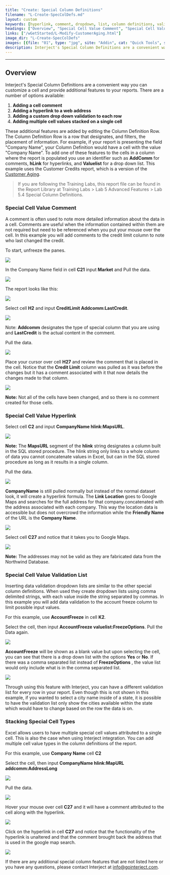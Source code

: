 ```yaml
---
title: "Create: Special Column Definitions"
filename: "L-Create-SpecColDefs.md"
layout: custom
keywords: [hyperlink, comment, dropdown, list, column definitions, validation, walkthrough]
headings: ["Overview", "Special Cell Value Comment", "Special Cell Value Hyperlink", "Special Cell Value Validation List", "Stacking Special Cell Types"]
links: ["/wGetStarted/L-Modify-CustomerAging.html"]
image_dir: "L-Create-SpecColDefs"
images: [{file: "01", type: "jpg", site: "Addin", cat: "Quick Tools", sub: "", report: "Customer Credits", ribbon: "Advanced", config: ""}, {file: "02", type: "jpg", site: "Addin", cat: "Pull Data", sub: "", report: "Customer Credits", ribbon: "Advanced", config: ""}, {file: "03", type: "jpg", site: "Addin", cat: "Report", sub: "", report: "Customer Credits", ribbon: "", config: ""}, {file: "04", type: "jpg", site: "Addin", cat: "Report", sub: "", report: "", ribbon: "", config: "Yes"}, {file: "05", type: "jpg", site: "Addin", cat: "Pull Data", sub: "", report: "Customer Credits", ribbon: "Advanced", config: ""}, {file: "06", type: "jpg", site: "Addin", cat: "Report", sub: "", report: "Customer Credits", ribbon: "", config: "Yes"}, {file: "07", type: "jpg", site: "Addin", cat: "Report", sub: "", report: "Customer Credits", ribbon: "", config: "Yes"}, {file: "08", type: "jpg", site: "Addin", cat: "Pull Data", sub: "", report: "Customer Credits", ribbon: "Advanced", config: "Yes"}, {file: "09", type: "jpg", site: "Addin", cat: "Report", sub: "", report: "Customer Credits", ribbon: "", config: "Yes"}, {file: "10", type: "jpg", site: "External", cat: "Browser", sub: "", report: "Customer Credits", ribbon: "", config: "Yes"}, {file: "11", type: "jpg", site: "Addin", cat: "Report", sub: "", report: "Customer Credits", ribbon: "", config: "Yes"}, {file: "12", type: "jpg", site: "Addin", cat: "Report", sub: "", report: "Customer Credits", ribbon: "", config: "Yes"}, {file: "13", type: "jpg", site: "Addin", cat: "Report", sub: "", report: "Customer Credits", ribbon: "Advanced", config: "Yes"}, {file: "14", type: "jpg", site: "Addin", cat: "Pull Data", sub: "", report: "Customer Credits", ribbon: "Advanced", config: "Yes"}, {file: "15", type: "jpg", site: "Addin", cat: "Report", sub: "", report: "Customer Credits", ribbon: "", config: "Yes"}, {file: "16", type: "jpg", site: "External", cat: "Browser", sub: "", report: "Customer Credits", ribbon: "", config: "Yes"}]
description: Interject's Special Column Definitions are a convenient way you can customize a cell and provide additional features to your reports.
---
```

* * *

## Overview

Interject's Special Column Definitions are a convenient way you can customize a cell and provide additional features to your reports. There are a number of options available:

1. **Adding a cell comment**
2. **Adding a hyperlink to a web address**
3. **Adding a custom drop down validation to each row**
4. **Adding multiple cell values stacked on a single cell**

These additional features are added by editing the Column Definition Row. The Column Definition Row is a row that designates, and filters, the placement of information. For example, if your report is presenting the field "Company Name", your Column Definition would have a cell with the value "Company Name". To add one of these features to the cells in a column where the report is populated you use an identifier such as **AddComm** for comments, **hLink** for hyperlinks, and **Valuelist** for a drop down list. This example uses the Customer Credits report, which is a version of the [Customer Aging](/wGetStarted/L-Modify-CustomerAging.html).

<blockquote class=lab_info>
 If you are following the Training Labs, this report file can be found in the Report Library at Training Labs > Lab 5 Advanced Features > Lab 5.4 Special Column Definitions.
</blockquote>

### Special Cell Value Comment

A comment is often used to note more detailed information about the data in a cell. Comments are useful when the information contained within them are not required but need to be referenced when you put your mouse over the cell. In this example you will add comments to the credit limit column to note who last changed the credit.

To start, unfreeze the panes.

![](/images/L-Create-SpecColDefs/01.jpg)
<br>

In the Company Name field in cell **C21** input **Market** and Pull the data.

![](/images/L-Create-SpecColDefs/02.jpg)
<br>

The report looks like this:

![](/images/L-Create-SpecColDefs/03.jpg)
<br>

Select cell **H2** and input **CreditLimit Addcomm:LastCredit**.

![](/images/L-Create-SpecColDefs/04.jpg)
<br>

Note: **Addcomm** designates the type of special column that you are using and **LastCredit** is the actual content in the comment.

Pull the data.

![](/images/L-Create-SpecColDefs/05.jpg)
<br>

Place your cursor over cell **H27** and review the comment that is placed in the cell. Notice that the **Credit Limit** column was pulled as it was before the changes but it has a comment associated with it that now details the changes made to that column.

![](/images/L-Create-SpecColDefs/06.jpg)

**Note:** Not all of the cells have been changed, and so there is no comment created for those cells.

### Special Cell Value Hyperlink

Select cell **C2** and input **CompanyName hlink:MapsURL**.

![](/images/L-Create-SpecColDefs/07.jpg)
<br>

**Note:** The **MapsURL** segment of the **hlink** string designates a column built in the SQL stored procedure. The hlink string only links to a whole column of data you cannot concatenate values in Excel, but can in the SQL stored procedure as long as it results in a single column.

Pull the data.

![](/images/L-Create-SpecColDefs/08.jpg)
<br>

**CompanyName** is still pulled normally but instead of the normal dataset look, it will create a hyperlink formula. The **Link Location** goes to Google Maps and searches for the full address for that company.concatenated with the address associated with each company. This way the location data is accessible but does not overcrowd the information while the **Friendly Name** of the URL is the **Company Name**.

![](/images/L-Create-SpecColDefs/09.jpg)
<br>

Select cell **C27** and notice that it takes you to Google Maps.

![](/images/L-Create-SpecColDefs/10.jpg)
<br>

**Note:** The addresses may not be valid as they are fabricated data from the Northwind Database.

### Special Cell Value Validation List

Inserting data validation dropdown lists are similar to the other special column definitions. When used they create dropdown lists using comma delimited strings, with each value inside the string separated by commas. In this example you will add data validation to the account freeze column to limit possible input values.

For this example, use **AccountFreeze** in cell **K2**.

Select the cell, then input **AccountFreeze valuelist:FreezeOptions**. Pull the Data again.

![](/images/L-Create-SpecColDefs/11.jpg)
<br>

**AccountFreeze** will be shown as a blank value but upon selecting the cell, you can see that there is a drop down list with the options **Yes** or **No**. If there was a comma separated list instead of **FreezeOptions** , the value list would only include what is in the comma separated list.

![](/images/L-Create-SpecColDefs/12.jpg)
<br>

Through using this feature with Interject, you can have a different validation list for every row in your report. Even though this is not shown in this example, if you wanted to select a city name inside of a state, it is possible to have the validation list only show the cities available within the state which would have to change based on the row the data is on.

### Stacking Special Cell Types

Excel allows users to have multiple special cell values attributed to a single cell. This is also the case when using Interject integration. You can add multiple cell value types in the column definitions of the report.

For this example, use **Company Name** cell **C2**

Select the cell, then input **CompanyName hlink:MapURL** **addcomm:AddressLong**

![](/images/L-Create-SpecColDefs/13.jpg)
<br>

Pull the data.

![](/images/L-Create-SpecColDefs/14.jpg)
<br>

Hover your mouse over cell **C27** and it will have a comment attributed to the cell along with the hyperlink.

![](/images/L-Create-SpecColDefs/15.jpg)
<br>

Click on the hyperlink in cell **C27** and notice that the functionality of the hyperlink is unaltered and that the comment brought back the address that is used in the google map search.

![](/images/L-Create-SpecColDefs/16.jpg)
<br>

If there are any additional special column features that are not listed here or you have any questions, please contact Interject at info@gointerject.com.

